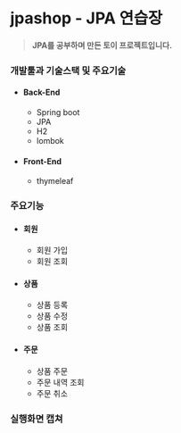 jpashop - JPA 연습장
============

> #### JPA를 공부하며 만든 토이 프로젝트입니다.

### 개발툴과 기술스택 및 주요기술

- #### Back-End
    - Spring boot
    - JPA
    - H2
    - lombok

- #### Front-End
    - thymeleaf

### 주요기능
- #### 회원
    - 회원 가입
    - 회원 조회
- #### 상품
    - 상품 등록
    - 상품 수정
    - 상품 조회
- #### 주문
    - 상품 주문
    - 주문 내역 조회
    - 주문 취소


### 실행화면 캡쳐
